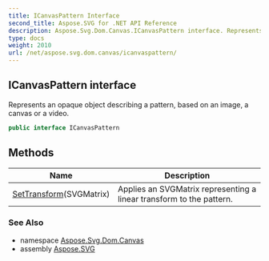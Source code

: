 ```yaml
---
title: ICanvasPattern Interface
second_title: Aspose.SVG for .NET API Reference
description: Aspose.Svg.Dom.Canvas.ICanvasPattern interface. Represents an opaque object describing a pattern based on an image a canvas or a video
type: docs
weight: 2010
url: /net/aspose.svg.dom.canvas/icanvaspattern/
---
```

## ICanvasPattern interface

Represents an opaque object describing a pattern, based on an image, a canvas or a video.

```csharp
public interface ICanvasPattern
```

## Methods

| Name | Description |
| --- | --- |
| [SetTransform](../../aspose.svg.dom.canvas/icanvaspattern/settransform/)(SVGMatrix) | Applies an SVGMatrix representing a linear transform to the pattern. |

### See Also

* namespace [Aspose.Svg.Dom.Canvas](../../aspose.svg.dom.canvas/)
* assembly [Aspose.SVG](../../)
